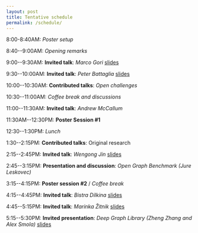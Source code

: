 ```yaml
---
layout: post
title: Tentative schedule
permalink: /schedule/
---
```


8:00-8:40AM: *Poster setup*

8:40--9:00AM: *Opening remarks*

9:00--9:30AM: **Invited talk**: *Marco Gori* [slides](slides/gori.pdf)

9:30--10:00AM: **Invited talk**: *Peter Battaglia* [slides](slides/battaglia.pdf) 

10:00--10:30AM: **Contributed talks**: *Open challenges*

10:30--11:00AM: *Coffee break and discussions*

11:00--11:30AM: **Invited talk**: *Andrew McCallum*

11:30AM--12:30PM: **Poster Session #1**

12:30--1:30PM: *Lunch*

1:30--2:15PM: **Contributed talks**: Original research

2:15--2:45PM: **Invited talk**: *Wengong Jin* [slides](slides/jin.pdf)

2:45--3:15PM: **Presentation and discussion**: *Open Graph Benchmark (Jure Leskovec)* 

3:15--4:15PM: **Poster session #2** / *Coffee break* 

4:15--4:45PM: **Invited talk**: *Bistra Dilkina* [slides](slides/dilkina.pdf)

4:45--5:15PM: **Invited talk**: *Marinka Žitnik* [slides](slides/zitnik.pdf)

5:15--5:30PM: **Invited presentation**: *Deep Graph Library (Zheng Zhang and Alex Smola)* [slides](slides/zhang.pptx)
